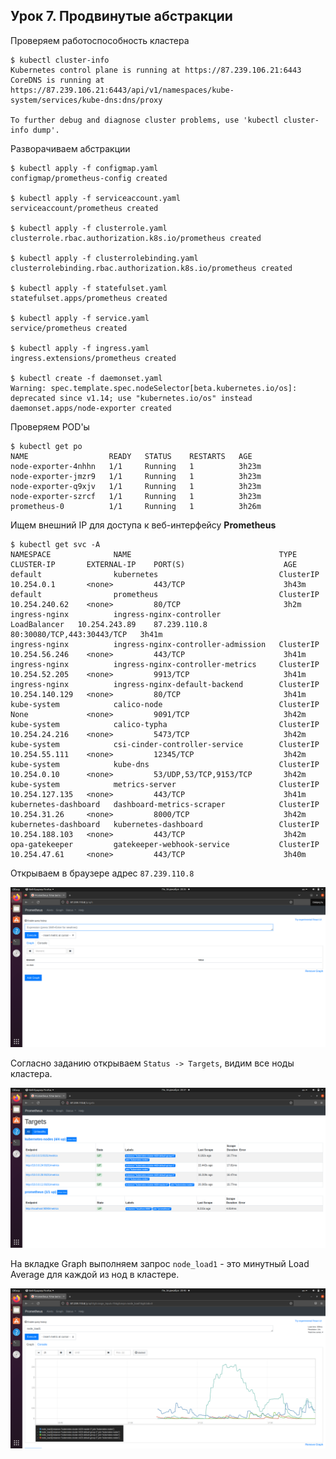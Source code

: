 ## Урок 7. Продвинутые абстракции

Проверяем работоспособность кластера

    $ kubectl cluster-info
    Kubernetes control plane is running at https://87.239.106.21:6443
    CoreDNS is running at https://87.239.106.21:6443/api/v1/namespaces/kube-system/services/kube-dns:dns/proxy

    To further debug and diagnose cluster problems, use 'kubectl cluster-info dump'.


Разворачиваем абстракции

    $ kubectl apply -f configmap.yaml
    configmap/prometheus-config created

    $ kubectl apply -f serviceaccount.yaml
    serviceaccount/prometheus created

    $ kubectl apply -f clusterrole.yaml
    clusterrole.rbac.authorization.k8s.io/prometheus created

    $ kubectl apply -f clusterrolebinding.yaml
    clusterrolebinding.rbac.authorization.k8s.io/prometheus created

    $ kubectl apply -f statefulset.yaml
    statefulset.apps/prometheus created

    $ kubectl apply -f service.yaml
    service/prometheus created

    $ kubectl apply -f ingress.yaml
    ingress.extensions/prometheus created

    $ kubectl create -f daemonset.yaml
    Warning: spec.template.spec.nodeSelector[beta.kubernetes.io/os]: deprecated since v1.14; use "kubernetes.io/os" instead
    daemonset.apps/node-exporter created

Проверяем POD'ы

    $ kubectl get po
    NAME                  READY   STATUS    RESTARTS   AGE
    node-exporter-4nhhn   1/1     Running   1          3h23m
    node-exporter-jmzr9   1/1     Running   1          3h23m
    node-exporter-q9xjv   1/1     Running   1          3h23m
    node-exporter-szrcf   1/1     Running   1          3h23m
    prometheus-0          1/1     Running   1          3h26m

Ищем внешний IP для доступа к веб-интерфейсу **Prometheus**

    $ kubectl get svc -A
    NAMESPACE              NAME                                 TYPE           CLUSTER-IP       EXTERNAL-IP    PORT(S)                      AGE
    default                kubernetes                           ClusterIP      10.254.0.1       <none>         443/TCP                      3h43m
    default                prometheus                           ClusterIP      10.254.240.62    <none>         80/TCP                       3h2m
    ingress-nginx          ingress-nginx-controller             LoadBalancer   10.254.243.89    87.239.110.8   80:30080/TCP,443:30443/TCP   3h41m
    ingress-nginx          ingress-nginx-controller-admission   ClusterIP      10.254.56.246    <none>         443/TCP                      3h41m
    ingress-nginx          ingress-nginx-controller-metrics     ClusterIP      10.254.52.205    <none>         9913/TCP                     3h41m
    ingress-nginx          ingress-nginx-default-backend        ClusterIP      10.254.140.129   <none>         80/TCP                       3h41m
    kube-system            calico-node                          ClusterIP      None             <none>         9091/TCP                     3h42m
    kube-system            calico-typha                         ClusterIP      10.254.24.216    <none>         5473/TCP                     3h42m
    kube-system            csi-cinder-controller-service        ClusterIP      10.254.55.111    <none>         12345/TCP                    3h42m
    kube-system            kube-dns                             ClusterIP      10.254.0.10      <none>         53/UDP,53/TCP,9153/TCP       3h42m
    kube-system            metrics-server                       ClusterIP      10.254.127.135   <none>         443/TCP                      3h41m
    kubernetes-dashboard   dashboard-metrics-scraper            ClusterIP      10.254.31.26     <none>         8000/TCP                     3h42m
    kubernetes-dashboard   kubernetes-dashboard                 ClusterIP      10.254.188.103   <none>         443/TCP                      3h42m
    opa-gatekeeper         gatekeeper-webhook-service           ClusterIP      10.254.47.61     <none>         443/TCP                      3h40m

Открываем в браузере адрес `87.239.110.8`


![скриншот](https://github.com/nefrit84/geekbrains-conteinerization/blob/master/homework/7.advanced-abstractions/prometheus-app.png)

Согласно заданию открываем `Status -> Targets`, видим все ноды кластера.

![скриншот](https://github.com/nefrit84/geekbrains-conteinerization/blob/master/homework/7.advanced-abstractions/prometheus-status-targets.png)

На вкладке Graph выполняем запрос `node_load1` - это минутный Load Average для каждой из нод в кластере.

![скриншот](https://github.com/nefrit84/geekbrains-conteinerization/blob/master/homework/7.advanced-abstractions/prometheus-node-load.png)
